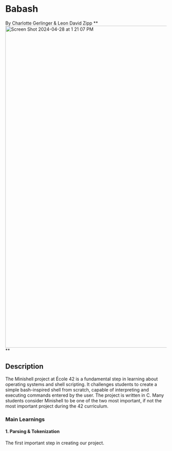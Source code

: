# Babash
By Charlotte Gerlinger & Leon David Zipp
**<img width="1006" alt="Screen Shot 2024-04-28 at 1 21 07 PM" src="https://github.com/LeonDavidZipp/minishell/assets/117377515/7318c059-928a-4821-aa57-8e5d3b531fb1">
**
## Description
The Minishell project at École 42 is a fundamental step in learning about operating systems and shell scripting.
It challenges students to create a simple bash-inspired shell from scratch, capable of interpreting and executing commands entered by the user.
The project is written in C. Many students consider Minishell to be one of the two most important, if not the most important project during the
42 curriculum.
### Main Learnings
#### 1. Parsing & Tokenization
The first important step in creating our project. 
